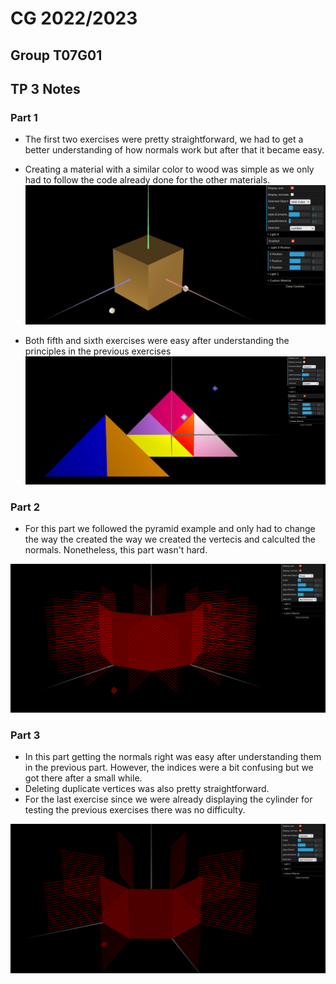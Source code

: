 # CG 2022/2023

## Group T07G01

## TP 3 Notes

### Part 1

- The first two exercises were pretty straightforward, we had to get a better understanding of how normals work but after that it became easy.
- Creating a material with a similar color to wood was simple as we only had to follow the code already done for the other materials.
![Screenshot 1](screenshots/cg-t07g01-tp3-1.png)

- Both fifth and sixth exercises were easy after understanding the principles in the previous exercises
![Screenshot 2](screenshots/cg-t07g01-tp3-2.png)

### Part 2

- For this part we followed the pyramid example and only had to change the way the created the way we created the vertecis and calculted the normals. Nonetheless, this part wasn't hard.  

![Screenshot 3](screenshots/cg-t07g01-tp3-3.png)

### Part 3

- In this part getting the normals right was easy after understanding them in the previous part. However, the indices were a bit confusing but we got there after a small while.
- Deleting duplicate vertices was also pretty straightforward.
- For the last exercise since we were already displaying the cylinder for testing the previous exercises there was no difficulty.

![Screenshot 4](screenshots/cg-t07g01-tp3-4.png)
